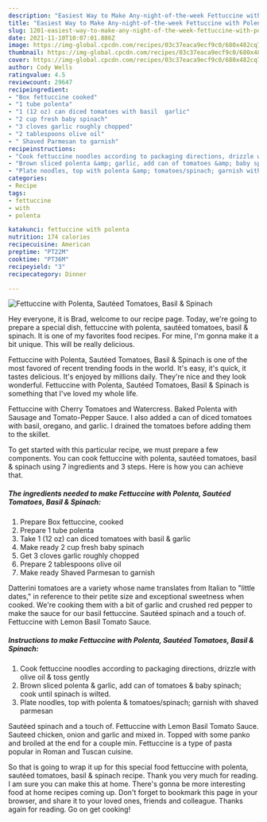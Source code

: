 ```yaml
---
description: "Easiest Way to Make Any-night-of-the-week Fettuccine with Polenta, Sautéed Tomatoes, Basil &amp;amp; Spinach"
title: "Easiest Way to Make Any-night-of-the-week Fettuccine with Polenta, Sautéed Tomatoes, Basil &amp;amp; Spinach"
slug: 1201-easiest-way-to-make-any-night-of-the-week-fettuccine-with-polenta-sauteed-tomatoes-basil-and-amp-spinach
date: 2021-11-10T10:07:01.886Z
image: https://img-global.cpcdn.com/recipes/03c37eaca9ecf9c0/680x482cq70/fettuccine-with-polenta-sauteed-tomatoes-basil-spinach-recipe-main-photo.jpg
thumbnail: https://img-global.cpcdn.com/recipes/03c37eaca9ecf9c0/680x482cq70/fettuccine-with-polenta-sauteed-tomatoes-basil-spinach-recipe-main-photo.jpg
cover: https://img-global.cpcdn.com/recipes/03c37eaca9ecf9c0/680x482cq70/fettuccine-with-polenta-sauteed-tomatoes-basil-spinach-recipe-main-photo.jpg
author: Cody Wells
ratingvalue: 4.5
reviewcount: 29647
recipeingredient:
- "Box fettuccine cooked"
- "1 tube polenta"
- "1 (12 oz) can diced tomatoes with basil  garlic"
- "2 cup fresh baby spinach"
- "3 cloves garlic roughly chopped"
- "2 tablespoons olive oil"
- " Shaved Parmesan to garnish"
recipeinstructions:
- "Cook fettuccine noodles according to packaging directions, drizzle with olive oil &amp; toss gently"
- "Brown sliced polenta &amp; garlic, add can of tomatoes &amp; baby spinach; cook until spinach is wilted."
- "Plate noodles, top with polenta &amp; tomatoes/spinach; garnish with shaved parmesan"
categories:
- Recipe
tags:
- fettuccine
- with
- polenta

katakunci: fettuccine with polenta 
nutrition: 174 calories
recipecuisine: American
preptime: "PT22M"
cooktime: "PT36M"
recipeyield: "3"
recipecategory: Dinner

---
```



![Fettuccine with Polenta, Sautéed Tomatoes, Basil &amp; Spinach](https://img-global.cpcdn.com/recipes/03c37eaca9ecf9c0/680x482cq70/fettuccine-with-polenta-sauteed-tomatoes-basil-spinach-recipe-main-photo.jpg)

Hey everyone, it is Brad, welcome to our recipe page. Today, we're going to prepare a special dish, fettuccine with polenta, sautéed tomatoes, basil &amp; spinach. It is one of my favorites food recipes. For mine, I'm gonna make it a bit unique. This will be really delicious.

Fettuccine with Polenta, Sautéed Tomatoes, Basil &amp; Spinach is one of the most favored of recent trending foods in the world. It's easy, it's quick, it tastes delicious. It's enjoyed by millions daily. They're nice and they look wonderful. Fettuccine with Polenta, Sautéed Tomatoes, Basil &amp; Spinach is something that I've loved my whole life.

Fettuccine with Cherry Tomatoes and Watercress. Baked Polenta with Sausage and Tomato-Pepper Sauce. I also added a can of diced tomatoes with basil, oregano, and garlic. I drained the tomatoes before adding them to the skillet.


To get started with this particular recipe, we must prepare a few components. You can cook fettuccine with polenta, sautéed tomatoes, basil &amp; spinach using 7 ingredients and 3 steps. Here is how you can achieve that.

<!--inarticleads1-->

##### The ingredients needed to make Fettuccine with Polenta, Sautéed Tomatoes, Basil &amp; Spinach:

1. Prepare Box fettuccine, cooked
1. Prepare 1 tube polenta
1. Take 1 (12 oz) can diced tomatoes with basil &amp; garlic
1. Make ready 2 cup fresh baby spinach
1. Get 3 cloves garlic roughly chopped
1. Prepare 2 tablespoons olive oil
1. Make ready  Shaved Parmesan to garnish


Datterini tomatoes are a variety whose name translates from Italian to &#34;little dates,&#34; in reference to their petite size and exceptional sweetness when cooked. We&#39;re cooking them with a bit of garlic and crushed red pepper to make the sauce for our basil fettuccine. Sautéed spinach and a touch of. Fettuccine with Lemon Basil Tomato Sauce. 

<!--inarticleads2-->

##### Instructions to make Fettuccine with Polenta, Sautéed Tomatoes, Basil &amp; Spinach:

1. Cook fettuccine noodles according to packaging directions, drizzle with olive oil &amp; toss gently
1. Brown sliced polenta &amp; garlic, add can of tomatoes &amp; baby spinach; cook until spinach is wilted.
1. Plate noodles, top with polenta &amp; tomatoes/spinach; garnish with shaved parmesan


Sautéed spinach and a touch of. Fettuccine with Lemon Basil Tomato Sauce. Sauteed chicken, onion and garlic and mixed in. Topped with some panko and broiled at the end for a couple min. Fettuccine is a type of pasta popular in Roman and Tuscan cuisine. 

So that is going to wrap it up for this special food fettuccine with polenta, sautéed tomatoes, basil &amp; spinach recipe. Thank you very much for reading. I am sure you can make this at home. There's gonna be more interesting food at home recipes coming up. Don't forget to bookmark this page in your browser, and share it to your loved ones, friends and colleague. Thanks again for reading. Go on get cooking!
